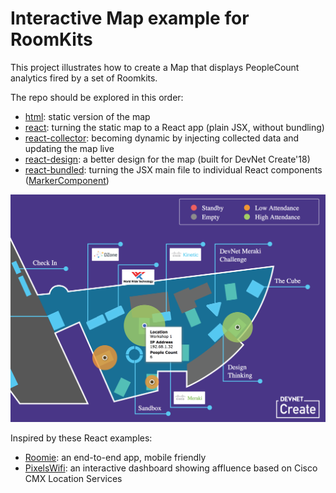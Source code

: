 # Interactive Map example for RoomKits

This project illustrates how to create a Map that displays PeopleCount analytics fired by a set of Roomkits.

The repo should be explored in this order:
- [html](html/): static version of the map
- [react](react/): turning the static map to a React app (plain JSX, without bundling)
- [react-collector](react-collector/): becoming dynamic by injecting collected data and updating the map live
- [react-design](react-design/): a better design for the map (built for DevNet Create'18)
- [react-bundled](react-bundled/): turning the JSX main file to individual React components ([MarkerComponent](react-bundled/src/MarkerComponent.js))

![Snapshot](snapshot.png)


Inspired by these React examples:
- [Roomie](https://bitbucket.org/bjolseth/roomie/): an end-to-end app, mobile friendly
- [PixelsWifi](https://github.com/pixels-wifi/pixels-wifi): an interactive dashboard showing affluence based on Cisco CMX Location Services
